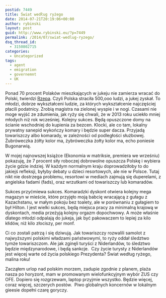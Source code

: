 ```yaml
---
postid: 7449
title: Świat według ryżego
date: 2014-07-21T20:19:06+00:00
author: rybinski
layout: post
guid: http://www.rybinski.eu/?p=7449
permalink: /2014/07/swiat-wedlug-ryzego/
dsq_thread_id:
  - 3150802715
categories:
  - Uncategorized
tags:
  - agent
  - emigration
  - governemnt
  - UK
---
```

Ponad 70 procent Polaków mieszkających w jukeju nie zamierza wracać do Polski, twierdzi [Rzepa](http://www.rp.pl/artykul/17,1127398-Polacy--nie-wrocimy-do-kraju.html). Czyli Polska straciła 500,ooo ludzi, a jukej zyskał. To młodzi, dobrze wykształceni ludzie, za których wykształcenie najczęściej płacili podatnicy. Zrobią magistra na zielonej wyspie i w nogi. Czasami nie moge wyjść ze zdumienia, jak ryży się chwali, że w 2013 roku uciekło mniej młodych niż rok wcześniej. Kolejny sukces. Będą opuszczone domy na ścianie wschodniej do kupienia za bezcen. Klocki, ale co tam, lokalny prywatny sanepid wykończy komary i będzie super dacza. Przyjadą towariszczy albo komarady, w zależności od podległości służbowej. Żubróweczka żółty kolor ma, żybróweczka żołty kolor ma, echo poniesie Bugonarwią.

W mojej najnowszej książce (Ekonomia w matriksie, premiera we wrześniu) pokazuję, że 7 procent siły roboczej dobrowolne opuszcza Polskę i wybiera życie gdzie indziej. W każdym normalnym kraju doprowadziłoby to do jakiejś refleksji, byłyby debaty u dzieci resortowych, ale nie w Polsce. Tutaj nikt nie dostrzega problemu, resortowi w mediach zajmują się duperelami, z angielska fadami (fads), oraz wrzutkami od towariszczy lub komaradów.

Sukces przyćmiewa sukces. Komaradzki dyskont otwiera kolejny mega magazyn w mieście, które przyjęło moją babcię wracającą z gułagu z Kazachstanu, w małym pokoju bez toalety, ale w porównaniu z gułagiem to był Hilton. I jest wielki sukces, będą miejsca pracy za minimalną krajową w dyskontach, media przeżyją kolejny orgazm dopochwowy. A może właśnie dlatego młodzi odpalają do jukeja, jak być pakowaczem to lepiej za kilo kłidów, niż kilo złociszy, per monf.

Ci co zostali patrzą i się dziwują. Jak towariszczy rozwalili samolot z najwyższymi polskimi władzami państwowymi, to ryży oddał śledztwo tymże towariszczom. Ale jak zginęli turyści z Niderlandów, to śledztwo będzie międzynarodowe, i będą sankcje.  Czy życie turysty z Niderlandów jest więcej warte od życia polskiego Prezydenta? Świat według ryżego, malina roku!

Zacząłem urlop nad polskim morzem, zadupie zgodnie z planem, plaża nasza po horyzont, mam w promowanym wielofunkcyjnym wybór ZUS czy OFE. Dopiero się rozgrzewam, laptop przyjmie wszystko. Będzie więcej, coraz więcej, szczerych postów.  Piwo globalnych koncernów w lokalnym gieesie dopełni czarę goryczy.
